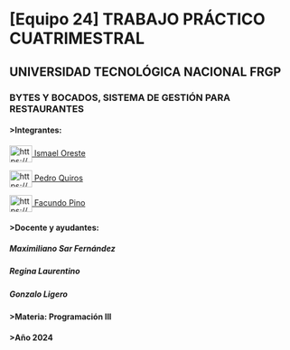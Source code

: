# [Equipo 24] TRABAJO PRÁCTICO CUATRIMESTRAL
## UNIVERSIDAD TECNOLÓGICA NACIONAL FRGP
### BYTES Y BOCADOS, SISTEMA DE GESTIÓN PARA RESTAURANTES

#### >Integrantes:
<a href="https://www.linkedin.com/in/ismael-oreste-8b116a254/" target="blank"><img align="center" src="https://raw.githubusercontent.com/rahuldkjain/github-profile-readme-generator/master/src/images/icons/Social/linked-in-alt.svg" alt="https://www.linkedin.com/in/ismael-oreste-8b116a254/" height="30" width="40" /> Ismael Oreste</a>

<a href="https://www.linkedin.com/in/pedroquiros/" target="blank"><img align="center" src="https://raw.githubusercontent.com/rahuldkjain/github-profile-readme-generator/master/src/images/icons/Social/linked-in-alt.svg" alt="https://www.linkedin.com/in/pedroquiros/" height="30" width="40" /> Pedro Quiros</a>

<a href="https://www.linkedin.com/in/facundopino/" target="blank"><img align="center" src="https://raw.githubusercontent.com/rahuldkjain/github-profile-readme-generator/master/src/images/icons/Social/linked-in-alt.svg" alt="https://www.linkedin.com/in/facundopino/" height="30" width="40" /> Facundo Pino</a>

#### >Docente y ayudantes:
##### Maximiliano Sar Fernández
##### Regina Laurentino
##### Gonzalo Ligero
#### >Materia: Programación III
#### >Año 2024

